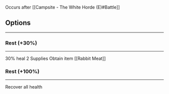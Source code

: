 Occurs after [[Campsite - The White Horde (E)#Battle]]

## Options
---

### Rest (+30%)
---
30% heal
2 Supplies
Obtain item [[Rabbit Meat]]


### Rest (+100%)
---
Recover all health